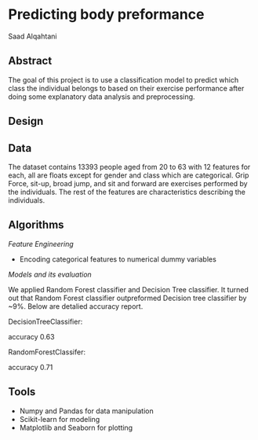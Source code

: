# Predicting body preformance
Saad Alqahtani

## Abstract
The goal of this project is to use a classification model to predict which class the individual belongs to based on their exercise performance after doing some explanatory data analysis and preprocessing.
     
## Design


## Data
The dataset contains  13393 people aged from 20 to 63 with 12 features for each, all are floats except for gender and class which are categorical. Grip Force, sit-up, broad jump, and sit and forward are exercises performed by the individuals. The rest of the features are characteristics describing the individuals.
 

## Algorithms

*Feature Engineering*

- Encoding categorical features to numerical dummy variables


*Models and its evaluation*
  
We applied Random Forest classifier and Decision Tree classifier. It turned out that Random Forest classifier outpreformed  Decision tree classifier by ~9%. Below are detalied accuracy report.

DecisionTreeClassifier:

   accuracy   0.63      
   

  


RandomForestClassifer:

 accuracy       0.71      



  
## Tools
- Numpy and Pandas for data manipulation
- Scikit-learn for modeling
- Matplotlib and Seaborn for plotting


